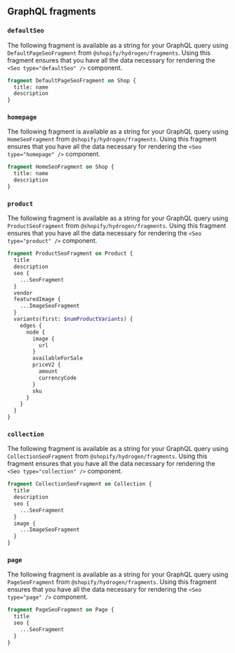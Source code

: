 ## GraphQL fragments

### `defaultSeo`

The following fragment is available as a string for your GraphQL query using `DefaultPageSeoFragment` from `@shopify/hydrogen/fragments`. Using this fragment ensures that you have all the data necessary for rendering the `<Seo type="defaultSeo" />` component.

```graphql
fragment DefaultPageSeoFragment on Shop {
  title: name
  description
}
```

### `homepage`

The following fragment is available as a string for your GraphQL query using `HomeSeoFragment` from `@shopify/hydrogen/fragments`. Using this fragment ensures that you have all the data necessary for rendering the `<Seo type="homepage" />` component.

```graphql
fragment HomeSeoFragment on Shop {
  title: name
  description
}
```

### `product`

The following fragment is available as a string for your GraphQL query using `ProductSeoFragment` from `@shopify/hydrogen/fragments`. Using this fragment ensures that you have all the data necessary for rendering the `<Seo type="product" />` component.

```graphql
fragment ProductSeoFragment on Product {
  title
  description
  seo {
    ...SeoFragment
  }
  vendor
  featuredImage {
    ...ImageSeoFragment
  }
  variants(first: $numProductVariants) {
    edges {
      node {
        image {
          url
        }
        availableForSale
        priceV2 {
          amount
          currencyCode
        }
        sku
      }
    }
  }
}
```

### `collection`

The following fragment is available as a string for your GraphQL query using `CollectionSeoFragment` from `@shopify/hydrogen/fragments`. Using this fragment ensures that you have all the data necessary for rendering the `<Seo type="collection" />` component.

```graphql
fragment CollectionSeoFragment on Collection {
  title
  description
  seo {
    ...SeoFragment
  }
  image {
    ...ImageSeoFragment
  }
}
```

### `page`

The following fragment is available as a string for your GraphQL query using `PageSeoFragment` from `@shopify/hydrogen/fragments`. Using this fragment ensures that you have all the data necessary for rendering the `<Seo type="page" />` component.

```graphql
fragment PageSeoFragment on Page {
  title
  seo {
    ...SeoFragment
  }
}
```
